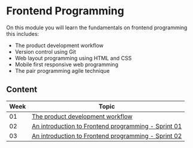 # Frontend Programming
On this module you will learn the fundamentals on frontend programming this includes:

* The product development workflow
* Version control using Git
* Web layout programming using HTML and CSS
* Mobile first responsive web programming
* The pair programming agile technique

## Content

Week | Topic
----- | ----
01 | [The product development workflow](https://github.com/magma-labs/MagmaHackers/tree/master/module-01/week-01)
02 | [An introduction to Frontend programming - Sprint 01](https://github.com/magma-labs/MagmaHackers/blob/master/module-01/week-02/README.md)
03 | [An introduction to Frontend programming - Sprint 02](https://github.com/magma-labs/MagmaHackers/blob/master/module-01/week-03/README.md)
